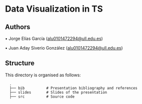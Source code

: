 # Data Visualization in TS

## Authors 

  • Jorge Elías García (alu0101472294@ull.edu.es)

  • Juan Aday Siverio González (alu0101472294@ull.edu.es)

## Structure

This directory is organised as follows:

      .
      ├── bib          # Presentation bibliography and references
      ├── slides       # Slides of the presentation
      ├── src          # Source code
      
